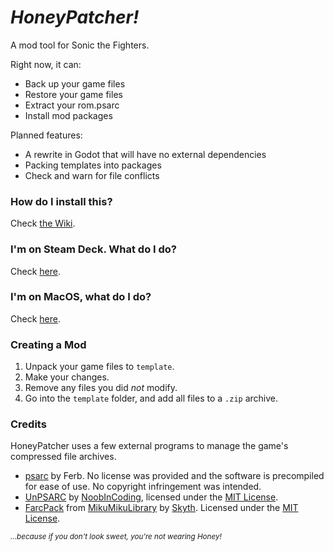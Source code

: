 # *HoneyPatcher!*

A mod tool for Sonic the Fighters.

Right now, it can:
- Back up your game files
- Restore your game files
- Extract your rom.psarc
- Install mod packages

Planned features:
- A rewrite in Godot that will have no external dependencies
- Packing templates into packages
- Check and warn for file conflicts

### How do I install this?
Check [the Wiki](https://github.com/coatlessali/HoneyPatcher/wiki/Install-&-Usage-Guide).

### I'm on Steam Deck. What do I do?
Check [here](https://github.com/coatlessali/HoneyPatcher/wiki/Install-&-Usage-Guide#install-on-steam-deck-kde-plasma).

### I'm on MacOS, what do I do?
Check [here](https://github.com/coatlessali/HoneyPatcher/wiki/Install-&-Usage-Guide#install-on-macos).

### Creating a Mod
1. Unpack your game files to `template`.
2. Make your changes.
3. Remove any files you did *not* modify.
4. Go into the `template` folder, and add all files to a `.zip` archive.

### Credits
HoneyPatcher uses a few external programs to manage the game's compressed file archives.
- [psarc](https://ferb.fr/ps3/PSARC/) by Ferb. No license was provided and the software is precompiled for ease of use. No copyright infringement was intended.
- [UnPSARC](https://github.com/rm-NoobInCoding/UnPSARC) by [NoobInCoding](https://github.com/rm-NoobInCoding), licensed under the [MIT License](https://github.com/rm-NoobInCoding/UnPSARC?tab=MIT-1-ov-file#readme).
- [FarcPack](https://github.com/blueskythlikesclouds/MikuMikuLibrary/releases) from [MikuMikuLibrary](https://github.com/blueskythlikesclouds/MikuMikuLibrary) by [Skyth](https://github.com/blueskythlikesclouds). Licensed under the [MIT License](https://github.com/blueskythlikesclouds/MikuMikuLibrary?tab=MIT-1-ov-file).

<sub>*...because if you don't look sweet, you're not wearing Honey!*</sub>
